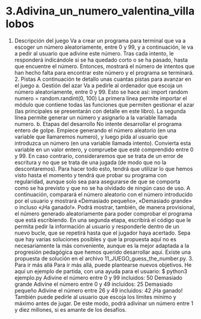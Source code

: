 # 3.Adivina_un_numero_valentina_villalobos
1. Descripción del juego  Va a crear un programa para terminal que va a escoger un número aleatoriamente, entre 0 y 99, y a continuación, le va a pedir al usuario que adivine este número. Tras cada intento, le responderá indicándole si se ha quedado corto o se ha pasado, hasta que encuentre el número. Entonces, mostrará el número de intentos que han hecho falta para encontrar este número y el programa se terminará. 2. Pistas A continuación te detallo unas cuantas pistas para avanzar en el juego a. Gestión del azar  Va a pedirle al ordenador que escoja un número aleatoriamente, entre 0 y 99. Esto se hace así: import random  numero = random.randint(0, 100)  La primera línea permite importar el módulo que contiene todas las funciones que permiten gestionar el azar (las principales se presentarán con detalle en este libro). La segunda línea permite generar un número y asignarlo a la variable llamada numero. b. Etapas del desarrollo  No intente desarrollar el programa entero de golpe. Empiece generando el número aleatorio (en una variable que llamaremos numero), y luego pida al usuario que introduzca un número (en una variable llamada intento). Convierta esta variable en un valor entero, y compruebe que esté comprendido entre 0 y 99. En caso contrario, consideraremos que se trata de un error de escritura y no que se trata de una jugada (de modo que no la descontaremos). Para hacer todo esto, tendrá que utilizar lo que hemos visto hasta el momento y tendrá que probar su programa con regularidad, aunque solo sea para asegurarse de que se comporta como se ha previsto y que no se ha olvidado de ningún caso de uso. A continuación, comparará el número aleatorio con el número introducido por el usuario y mostrará «Demasiado pequeño», «Demasiado grande» o incluso «¡Ha ganado!». Podrá mostrar, también, de manera provisional, el número generado aleatoriamente para poder comprobar el programa que está escribiendo. En una segunda etapa, escribirá el código que le permita pedir la información al usuario y responderle dentro de un nuevo bucle, que se repetirá hasta que el jugador haya acertado. Sepa que hay varias soluciones posibles y que la propuesta aquí no es necesariamente la más conveniente, aunque es la mejor adaptada a la progresión pedagógica que hemos querido desarrollar aquí. Existe una propuesta de solución en el archivo 11_JUEGO_guess_the_number.py. 3. Para ir más allá  Para ir más allá, puede plantearse nuevos objetivos. He aquí un ejemplo de partida, con una ayuda para el usuario: $ python3 ejemplo.py  Adivine el número entre 0 y 99 incluidos: 50  Demasiado grande  Adivine el número entre 0 y 49 incluidos: 25  Demasiado pequeño  Adivine el número entre 26 y 49 incluidos: 42  ¡Ha ganado!  También puede pedirle al usuario que escoja los límites mínimo y máximo antes de jugar. De este modo, podrá adivinar un número entre 1 y diez millones, si es amante de los desafíos.
